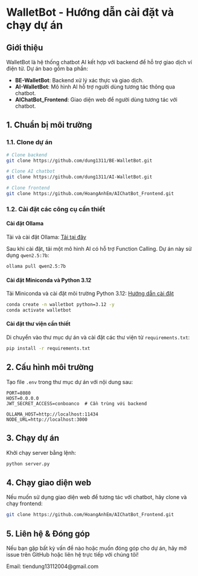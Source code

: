 # WalletBot - Hướng dẫn cài đặt và chạy dự án

## Giới thiệu

WalletBot là hệ thống chatbot AI kết hợp với backend để hỗ trợ giao dịch ví điện tử. Dự án bao gồm ba phần:

- **BE-WalletBot**: Backend xử lý xác thực và giao dịch.
- **AI-WalletBot**: Mô hình AI hỗ trợ người dùng tương tác thông qua chatbot.
- **AIChatBot\_Frontend**: Giao diện web để người dùng tương tác với chatbot.

## 1. Chuẩn bị môi trường

### 1.1. Clone dự án

```sh
# Clone backend
git clone https://github.com/dung1311/BE-WalletBot.git

# Clone AI chatbot
git clone https://github.com/dung1311/AI-WalletBot.git

# Clone frontend
git clone https://github.com/HoangAnhEm/AIChatBot_Frontend.git
```

### 1.2. Cài đặt các công cụ cần thiết

#### Cài đặt Ollama

Tải và cài đặt Ollama: [Tải tại đây](https://ollama.com/)

Sau khi cài đặt, tải một mô hình AI có hỗ trợ Function Calling. Dự án này sử dụng `qwen2.5:7b`:

```sh
ollama pull qwen2.5:7b
```

#### Cài đặt Miniconda và Python 3.12

Tải Miniconda và cài đặt môi trường Python 3.12: [Hướng dẫn cài đặt](https://www.anaconda.com/docs/getting-started/anaconda/install)

```sh
conda create -n walletbot python=3.12 -y
conda activate walletbot
```

#### Cài đặt thư viện cần thiết

Di chuyển vào thư mục dự án và cài đặt các thư viện từ `requirements.txt`:

```sh
pip install -r requirements.txt
```

## 2. Cấu hình môi trường

Tạo file `.env` trong thư mục dự án với nội dung sau:

```env
PORT=8080
HOST=0.0.0.0
JWT_SECRET_ACCESS=conboanco  # Cần trùng với backend

OLLAMA_HOST=http://localhost:11434
NODE_URL=http://localhost:3000
```

## 3. Chạy dự án

Khởi chạy server bằng lệnh:

```sh
python server.py
```

## 4. Chạy giao diện web

Nếu muốn sử dụng giao diện web để tương tác với chatbot, hãy clone và chạy frontend:

```sh
git clone https://github.com/HoangAnhEm/AIChatBot_Frontend.git
```

## 5. Liên hệ & Đóng góp

Nếu bạn gặp bất kỳ vấn đề nào hoặc muốn đóng góp cho dự án, hãy mở issue trên GitHub hoặc liên hệ trực tiếp với chúng tôi!

Email: tiendung13112004\@gmail.com

